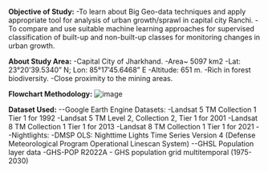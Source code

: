 **Objective of Study:**
-To learn about Big Geo-data techniques and apply appropriate tool for analysis of urban growth/sprawl in capital city Ranchi.
-To compare and use suitable machine learning approaches for supervised classification of built-up and non-built-up classes for monitoring changes in urban growth.

**About Study Area:**
-Capital City of Jharkhand.
-Area~ 5097 km2
-Lat: 23°20’39.5340” N; Lon: 85°17’45.6468” E
-Altitude: 651 m.
-Rich in forest biodiversity.
-Close proximity to the mining areas.


**Flowchart Methodology:**
![image](https://user-images.githubusercontent.com/132039690/235301544-4582b19a-87d7-4f80-9aa5-955d5effb7a9.png)

**Dataset Used:**
--Google Earth Engine Datasets:
-Landsat 5 TM Collection 1 Tier 1 for 1992
-Landsat 5 TM Level 2, Collection 2, Tier 1 for 2001
-Landsat 8 TM Collection 1 Tier 1 for 2013
-Landsat 8 TM Collection 1 Tier 1 for 2021
--Nightlights:
-DMSP OLS: Nighttime Lights Time Series Version 4 (Defense Meteorological Program Operational Linescan System)
--GHSL Population layer data 
-GHS-POP R2022A - GHS population grid multitemporal (1975-2030)



